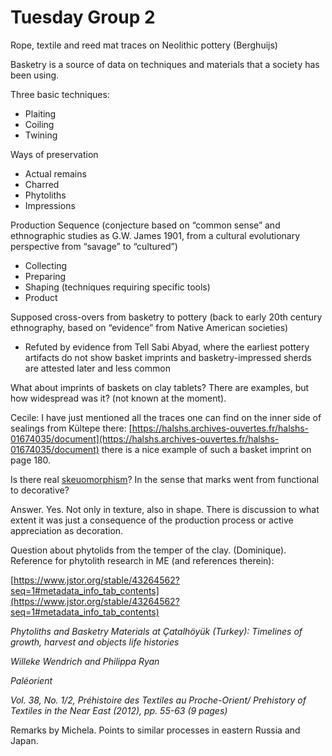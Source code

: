 <!-- Output copied to clipboard! -->


# Tuesday Group 2

Rope, textile and reed mat traces on Neolithic pottery (Berghuijs)

Basketry is a source of data on techniques and materials that a society has been using.

Three basic techniques:



* Plaiting
* Coiling
* Twining

Ways of preservation



* Actual remains
* Charred
* Phytoliths
* Impressions

Production Sequence (conjecture based on “common sense” and ethnographic studies as G.W. James 1901, from a cultural evolutionary perspective from “savage” to “cultured”)



* Collecting
* Preparing
* Shaping (techniques requiring specific tools)
* Product

Supposed cross-overs from basketry to pottery (back to early 20th century ethnography, based on “evidence” from Native American societies)



* Refuted by evidence from Tell Sabi Abyad, where the earliest pottery artifacts do not show basket imprints and basketry-impressed sherds are attested later and less common

What about imprints of baskets on clay tablets? There are examples, but how widespread was it? (not known at the moment).

Cecile: I have just mentioned all the traces one can find on the inner side of sealings from Kültepe there: [https://halshs.archives-ouvertes.fr/halshs-01674035/document](https://halshs.archives-ouvertes.fr/halshs-01674035/document)  there is a nice example of such a basket imprint on page 180. 

Is there real [skeuomorphism](https://en.wikipedia.org/wiki/Skeuomorph)? In the sense that marks went from functional to decorative?

Answer. Yes. Not only in texture, also in shape. There is discussion to what extent it was just a consequence of the production process or active appreciation as decoration.

Question about phytolids from the temper of the clay. (Dominique). Reference for phytolith research in ME (and references therein):

[https://www.jstor.org/stable/43264562?seq=1#metadata_info_tab_contents](https://www.jstor.org/stable/43264562?seq=1#metadata_info_tab_contents)

_Phytoliths and Basketry Materials at Çatalhöyük (Turkey): Timelines of growth, harvest and objects life histories_

_Willeke Wendrich and Philippa Ryan_

_Paléorient_

_Vol. 38, No. 1/2, Préhistoire des Textiles au Proche-Orient/ Prehistory of Textiles in the Near East (2012), pp. 55-63 (9 pages)_

Remarks by Michela. Points to similar processes in eastern Russia and Japan.

